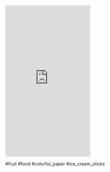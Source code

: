 <iframe src="https://www.facebook.com/plugins/video.php?height=476&href=https%3A%2F%2Fwww.facebook.com%2Fmfe.emot%2Fvideos%2F278751714811443%2F&show_text=false&width=267&t=0" width="267" height="476" style="border:none;overflow:hidden" scrolling="no" frameborder="0" allowfullscreen="true" allow="autoplay; clipboard-write; encrypted-media; picture-in-picture; web-share" allowFullScreen="true"></iframe>

#fruit #food #colorful_paper  #ice_cream_sticks
